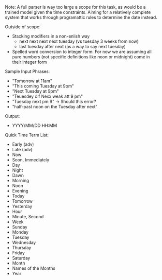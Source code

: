 <!-- Parsing Components:
 - Reader
    - In Memory VS Stream:
        - Go with In Memory as we don't expect a datetime format in english to approach an especially large size
 - Lexer
 - Parser
 - "Spellchecker"
 - Error Handler -->

Note:
 A full parser is way too large a scope for this task, as would be a trained model given the time constraints.  Aiming for a relatively complete system that works through programattic rules to determine the date instead. 

Outside of scope:
 - Stacking modifiers in a non-enlish way
    - next next next next tuesday (vs tuesday 3 weeks from now)
    - last tuesday after next (as a way to say next tuesday)
 - Spelled word conversion to integer form.  For now we are assuming all pure numbers (not specific definitions like noon or midnight) come in their integer form

Sample Input Phrases:
 - "Tomorrow at 11am"
 - "This coming Tuesday at 9pm"
 - "Next Tuesday at 9pm"
 - "Teuesdey oif Nexx weak att 9 pm"
 - "Tuesday next pm 9" -> Should this error?
 - "half-past noon on the Tuesday after next"

Output:
 - YYYY/MM/DD HH:MM

Quick Time Term List:
 - Early (adv)
 - Late (adv)
 - Now
 - Soon, Immediately
 - Day
 - Night
 - Dawn
 - Morning
 - Noon
 - Evening
 - Today
 - Tomorrow
 - Yesterday
 - Hour
 - Minute, Second
 - Week
 - Sunday
 - Monday
 - Tuesday
 - Wednesday
 - Thursday
 - Friday
 - Saturday
 - Month
 - Names of the Months
 - Year